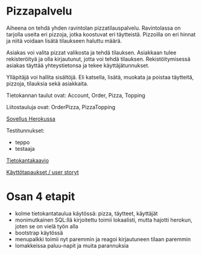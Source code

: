 # Pizzapalvelu

Aiheena on tehdä yhden ravintolan pizzatilauspalvelu. Ravintolassa on tarjolla useita eri pizzoja, jotka koostuvat eri täytteistä. Pizzoilla on eri hinnat ja niitä voidaan lisätä tilaukseen haluttu määrä.

Asiakas voi valita pizzat valikosta ja tehdä tilauksen. Asiakkaan tulee rekisteröityä ja olla kirjautunut, jotta voi tehdä tilauksen. Rekistöitymisessä asiakas täyttää yhteystietonsa ja tekee käyttäjätunnukset.

Ylläpitäjä voi hallita sisältöjä. Eli katsella, lisätä, muokata ja poistaa täytteitä, pizzoja, tilauksia sekä asiakkaita.

Tietokannan taulut ovat: Account, Order, Pizza, Topping

Liitostauluja ovat: OrderPizza, PizzaTopping


[Sovellus Herokussa](https://desolate-bayou-52025.herokuapp.com/)

Testitunnukset:
- teppo
- testaaja
 
[Tietokantakaavio](https://github.com/juissijohtaja/Pizzapalvelu/blob/master/documentation/Pizzapalvelu-dbdiagram.png)

[Käyttötapaukset / user storyt](https://github.com/juissijohtaja/Pizzapalvelu/blob/master/documentation/userstoryt.md)


# Osan 4 etapit

- kolme tietokantataulua käytössä: pizza, täytteet, käyttäjät
- monimutkainen SQL:llä kirjoitettu toimii lokaalisti, mutta hajotti herokun, joten se on vielä työn alla
- bootstrap käytössä
- menupalkki toimii nyt paremmin ja reagoi kirjautuneen tilaan paremmin
- lomakkeissa paluu-napit ja muita parannuksia
